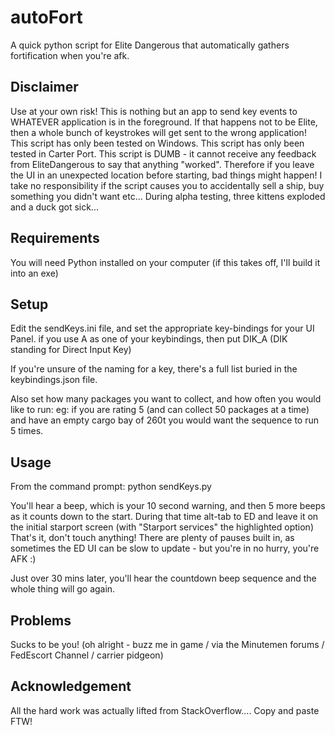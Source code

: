 # autoFort
A quick python script for Elite Dangerous that automatically gathers fortification when you're afk.

## Disclaimer
Use at your own risk!
This is nothing but an app to send key events to WHATEVER application is in the foreground. If that happens not to be Elite, then a whole bunch of keystrokes will get sent to the wrong application!
This script has only been tested on Windows.
This script has only been tested in Carter Port.
This script is DUMB - it cannot receive any feedback from EliteDangerous to say that anything "worked". Therefore if you leave the UI in an unexpected location before starting, bad things might happen!
I take no responsibility if the script causes you to accidentally sell a ship, buy something you didn't want etc...
During alpha testing, three kittens exploded and a duck got sick...

## Requirements
You will need Python installed on your computer (if this takes off, I'll build it into an exe)

## Setup
Edit the sendKeys.ini file, and set the appropriate key-bindings for your UI Panel. 
        if you use A as one of your keybindings, then put DIK_A  (DIK standing for Direct Input Key)

If you're unsure of the naming for a key, there's a full list buried in the keybindings.json file.
        
Also set how many packages you want to collect, and how often you would like to run:
eg:  if you are rating 5 (and can collect 50 packages at a time) and have an empty cargo bay of 260t you would want the sequence to run 5 times.

## Usage
From the command prompt:
        python sendKeys.py

You'll hear a beep, which is your 10 second warning, and then 5 more beeps as it counts down to the start. During that time alt-tab to ED and leave it on the initial starport screen (with "Starport services" the highlighted option)
That's it, don't touch anything!  There are plenty of pauses built in, as sometimes the ED UI can be slow to update - but you're in no hurry, you're AFK :)

Just over 30 mins later, you'll hear the countdown beep sequence and the whole thing will go again.

## Problems
Sucks to be you!
(oh alright - buzz me in game / via the Minutemen forums / FedEscort Channel / carrier pidgeon)

## Acknowledgement
All the hard work was actually lifted from StackOverflow....   Copy and paste FTW!


